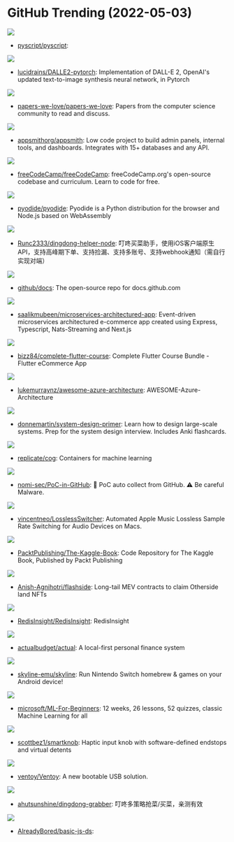 # GitHub Trending (2022-05-03)

![](https://img.shields.io/badge/JavaScript-New%201-green?style=flat-square&logo=appveyor)
- [pyscript/pyscript](https://github.com/pyscript/pyscript): 

![](https://img.shields.io/badge/Python-New%201-green?style=flat-square&logo=appveyor)
- [lucidrains/DALLE2-pytorch](https://github.com/lucidrains/DALLE2-pytorch): Implementation of DALL-E 2, OpenAI's updated text-to-image synthesis neural network, in Pytorch

![](https://img.shields.io/badge/Shell-New%20304-green?style=flat-square&logo=appveyor)
- [papers-we-love/papers-we-love](https://github.com/papers-we-love/papers-we-love): Papers from the computer science community to read and discuss.

![](https://img.shields.io/badge/TypeScript-New%20262-green?style=flat-square&logo=appveyor)
- [appsmithorg/appsmith](https://github.com/appsmithorg/appsmith): Low code project to build admin panels, internal tools, and dashboards. Integrates with 15+ databases and any API.

![](https://img.shields.io/badge/TypeScript-New%20138-green?style=flat-square&logo=appveyor)
- [freeCodeCamp/freeCodeCamp](https://github.com/freeCodeCamp/freeCodeCamp): freeCodeCamp.org's open-source codebase and curriculum. Learn to code for free.

![](https://img.shields.io/badge/Python-New%2087-green?style=flat-square&logo=appveyor)
- [pyodide/pyodide](https://github.com/pyodide/pyodide): Pyodide is a Python distribution for the browser and Node.js based on WebAssembly

![](https://img.shields.io/badge/JavaScript-New%2062-green?style=flat-square&logo=appveyor)
- [Runc2333/dingdong-helper-node](https://github.com/Runc2333/dingdong-helper-node): 叮咚买菜助手，使用iOS客户端原生API，支持高峰期下单、支持捡漏、支持多账号、支持webhook通知（需自行实现对端）

![](https://img.shields.io/badge/JavaScript-New%20133-green?style=flat-square&logo=appveyor)
- [github/docs](https://github.com/github/docs): The open-source repo for docs.github.com

![](https://img.shields.io/badge/TypeScript-New%2049-green?style=flat-square&logo=appveyor)
- [saalikmubeen/microservices-architectured-app](https://github.com/saalikmubeen/microservices-architectured-app): Event-driven microservices architectured e-commerce app created using Express, Typescript, Nats-Streaming and Next.js

![](https://img.shields.io/badge/Dart-New%2070-green?style=flat-square&logo=appveyor)
- [bizz84/complete-flutter-course](https://github.com/bizz84/complete-flutter-course): Complete Flutter Course Bundle - Flutter eCommerce App

![](https://img.shields.io/badge/none-New%2095-green?style=flat-square&logo=appveyor)
- [lukemurraynz/awesome-azure-architecture](https://github.com/lukemurraynz/awesome-azure-architecture): AWESOME-Azure-Architecture

![](https://img.shields.io/badge/Python-New%20276-green?style=flat-square&logo=appveyor)
- [donnemartin/system-design-primer](https://github.com/donnemartin/system-design-primer): Learn how to design large-scale systems. Prep for the system design interview. Includes Anki flashcards.

![](https://img.shields.io/badge/Go-New%20136-green?style=flat-square&logo=appveyor)
- [replicate/cog](https://github.com/replicate/cog): Containers for machine learning

![](https://img.shields.io/badge/none-New%2048-green?style=flat-square&logo=appveyor)
- [nomi-sec/PoC-in-GitHub](https://github.com/nomi-sec/PoC-in-GitHub): 📡 PoC auto collect from GitHub. ⚠️ Be careful Malware.

![](https://img.shields.io/badge/Swift-New%2019-green?style=flat-square&logo=appveyor)
- [vincentneo/LosslessSwitcher](https://github.com/vincentneo/LosslessSwitcher): Automated Apple Music Lossless Sample Rate Switching for Audio Devices on Macs.

![](https://img.shields.io/badge/Jupyter%20Notebook-New%20147-green?style=flat-square&logo=appveyor)
- [PacktPublishing/The-Kaggle-Book](https://github.com/PacktPublishing/The-Kaggle-Book): Code Repository for The Kaggle Book, Published by Packt Publishing

![](https://img.shields.io/badge/Solidity-New%2041-green?style=flat-square&logo=appveyor)
- [Anish-Agnihotri/flashside](https://github.com/Anish-Agnihotri/flashside): Long-tail MEV contracts to claim Otherside land NFTs

![](https://img.shields.io/badge/TypeScript-New%2030-green?style=flat-square&logo=appveyor)
- [RedisInsight/RedisInsight](https://github.com/RedisInsight/RedisInsight): RedisInsight

![](https://img.shields.io/badge/JavaScript-New%20385-green?style=flat-square&logo=appveyor)
- [actualbudget/actual](https://github.com/actualbudget/actual): A local-first personal finance system

![](https://img.shields.io/badge/C%2B%2B-New%2076-green?style=flat-square&logo=appveyor)
- [skyline-emu/skyline](https://github.com/skyline-emu/skyline): Run Nintendo Switch homebrew & games on your Android device!

![](https://img.shields.io/badge/Jupyter%20Notebook-New%20182-green?style=flat-square&logo=appveyor)
- [microsoft/ML-For-Beginners](https://github.com/microsoft/ML-For-Beginners): 12 weeks, 26 lessons, 52 quizzes, classic Machine Learning for all

![](https://img.shields.io/badge/C%2B%2B-New%20106-green?style=flat-square&logo=appveyor)
- [scottbez1/smartknob](https://github.com/scottbez1/smartknob): Haptic input knob with software-defined endstops and virtual detents

![](https://img.shields.io/badge/C-New%20166-green?style=flat-square&logo=appveyor)
- [ventoy/Ventoy](https://github.com/ventoy/Ventoy): A new bootable USB solution.

![](https://img.shields.io/badge/Go-New%209-green?style=flat-square&logo=appveyor)
- [ahutsunshine/dingdong-grabber](https://github.com/ahutsunshine/dingdong-grabber): 叮咚多策略抢菜/买菜，亲测有效

![](https://img.shields.io/badge/JavaScript-New%207-green?style=flat-square&logo=appveyor)
- [AlreadyBored/basic-js-ds](https://github.com/AlreadyBored/basic-js-ds): 

